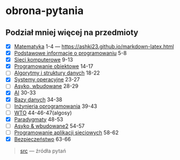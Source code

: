 # obrona-pytania

## Podział mniej więcej na przedmioty

* [x] [Matematyka](src/matematyka.md) 1-4 — <https://ashki23.github.io/markdown-latex.html>
* [x] [Podstawowe informacje o programowaniu](src/podstawowe-informacje-o-programowaniu.md) 5-8
* [x] [Sieci komputerowe](src/sieci.md) 9-13
* [x] [Programowanie obiektowe](src/programowanie-obiektowe.md) 14-17
* [ ] [Algorytmy i struktury danych](src/algorytmy.md) 18-22
* [x] [Systemy operacyjne](src/systemy-operacyjne.md) 23-27
* [ ] [Asyko, wbudowane](src/asyko-systemy-wbudowane.md) 28-29
* [x] [AI](src/ai.md) 30-33
* [x] [Bazy danych](src/bazy-danych.md) 34-38
* [ ] [Inżynieria oprogramowania](src/inzynieria-oprogramowania.md) 39-43
* [ ] [WTO](src/wto.md) 44-46-47(algosy)
* [x] [Paradygmaty](src/paradygmaty.md) 48-53
* [ ] [Asyko & wbudowane2](src/asyko-systemy-wbudowane.md) 54-57
* [ ] [Programowanie aplikacji sieciowych](src/programowanie-aplikacji-sieciowych.md) 58-62
* [x] [Bezpieczeństwo](src/bezpieczenstwo.md) 63-66

> [src](https://phavi.umcs.pl/at/attachments/2023/0420/142641-110008-zagadnienia-na-egz-dypl-dla-informatyki-i-st-zal-nr-1.pdf) — źródła pytań

